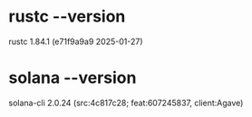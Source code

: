 # rustc --version
rustc 1.84.1 (e71f9a9a9 2025-01-27)
# solana --version
solana-cli 2.0.24 (src:4c817c28; feat:607245837, client:Agave)
